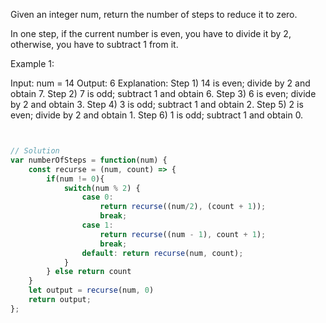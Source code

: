 Given an integer num, return the number of steps to reduce it to zero.

In one step, if the current number is even, you have to divide it by 2, otherwise, you have to subtract 1 from it.

 

Example 1:

Input: num = 14
Output: 6
Explanation: 
Step 1) 14 is even; divide by 2 and obtain 7. 
Step 2) 7 is odd; subtract 1 and obtain 6.
Step 3) 6 is even; divide by 2 and obtain 3. 
Step 4) 3 is odd; subtract 1 and obtain 2. 
Step 5) 2 is even; divide by 2 and obtain 1. 
Step 6) 1 is odd; subtract 1 and obtain 0.

```js


// Solution
var numberOfSteps = function(num) {
    const recurse = (num, count) => {
        if(num != 0){
            switch(num % 2) {
                case 0:
                    return recurse((num/2), (count + 1));
                    break;
                case 1:
                    return recurse((num - 1), count + 1);
                    break;
                default: return recurse(num, count);
            }
        } else return count
    }
    let output = recurse(num, 0)
    return output;
};

```